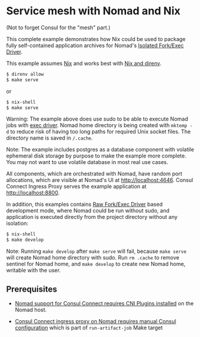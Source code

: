 Service mesh with Nomad and Nix
===============================

(Not to forget Consul for the "mesh" part.)

This complete example demonstrates how Nix could be used to package fully self-contained application archives for Nomad's [Isolated Fork/Exec Driver](https://www.nomadproject.io/docs/drivers/exec).

This example assumes [Nix](https://nixos.org/download.html) and works best with [Nix and direnv](https://nix.dev/tutorials/declarative-and-reproducible-developer-environments.html#direnv-automatically-activating-the-environment-on-directory-change).

```bash
$ direnv allow
$ make serve
```

or

```bash
$ nix-shell
$ make serve
```

Warning: The example above does use sudo to be able to execute Nomad jobs with [exec driver](https://www.nomadproject.io/docs/drivers/exec). Nomad home directory is being created with `mktemp -d` to reduce risk of having too long paths for required Unix socket files. The directory name is saved in `/.cache`.

Note: The example includes postgres as a database component with volatile ephemeral disk storage by purpose to make the example more complete. You may not want to use volatile database in most real use cases.

All components, which are orchestrated with Nomad, have random port allocations, which are visible at Nomad's UI at [http://localhost:4646](http://localhost:4646). Consul Connect Ingress Proxy serves the example application at [http://localhost:8800](http://localhost:8800).

In addition, this examples contains [Raw Fork/Exec Driver](https://www.nomadproject.io/docs/drivers/raw_exec) based development mode, where Nomad could be run without sudo, and application is executed directly from the project directory without any isolation:

```bash
$ nix-shell
$ make develop
```

Note: Running `make develop` after `make serve` will fail, because `make serve` will create Nomad home directory with sudo. Run `rm .cache` to remove sentinel for Nomad home, and `make develop` to create new Nomad home, writable with the user.

Prerequisites
-------------

* [Nomad support for Consul Connect requires CNI Plugins installed](https://www.nomadproject.io/docs/integrations/consul-connect#cni-plugins) on the Nomad host.

* [Consul Connect ingress proxy on Nomad requires manual Consul configuration](https://github.com/hashicorp/nomad/issues/8647) which is part of `run-artifact-job` Make target
